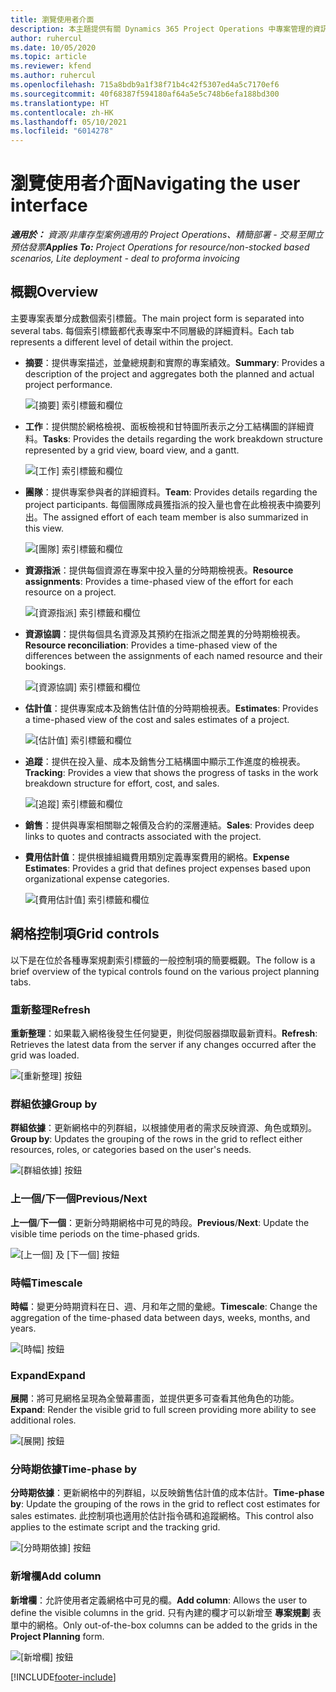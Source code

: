 ```yaml
---
title: 瀏覽使用者介面
description: 本主題提供有關 Dynamics 365 Project Operations 中專案管理的資訊。
author: ruhercul
ms.date: 10/05/2020
ms.topic: article
ms.reviewer: kfend
ms.author: ruhercul
ms.openlocfilehash: 715a8bdb9a1f38f71b4c42f5307ed4a5c7170ef6
ms.sourcegitcommit: 40f68387f594180af64a5e5c748b6efa188bd300
ms.translationtype: HT
ms.contentlocale: zh-HK
ms.lasthandoff: 05/10/2021
ms.locfileid: "6014278"
---
```

# <a name="navigating-the-user-interface"></a><span data-ttu-id="aef05-103">瀏覽使用者介面</span><span class="sxs-lookup"><span data-stu-id="aef05-103">Navigating the user interface</span></span>

<span data-ttu-id="aef05-104">_**適用於：** 資源/非庫存型案例適用的 Project Operations、精簡部署 - 交易至開立預估發票_</span><span class="sxs-lookup"><span data-stu-id="aef05-104">_**Applies To:** Project Operations for resource/non-stocked based scenarios, Lite deployment - deal to proforma invoicing_</span></span>

## <a name="overview"></a><span data-ttu-id="aef05-105">概觀</span><span class="sxs-lookup"><span data-stu-id="aef05-105">Overview</span></span>

<span data-ttu-id="aef05-106">主要專案表單分成數個索引標籤。</span><span class="sxs-lookup"><span data-stu-id="aef05-106">The main project form is separated into several tabs.</span></span> <span data-ttu-id="aef05-107">每個索引標籤都代表專案中不同層級的詳細資料。</span><span class="sxs-lookup"><span data-stu-id="aef05-107">Each tab represents a different level of detail within the project.</span></span>

- <span data-ttu-id="aef05-108">**摘要**：提供專案描述，並彙總規劃和實際的專案績效。</span><span class="sxs-lookup"><span data-stu-id="aef05-108">**Summary**: Provides a description of the project and aggregates both the planned and actual project performance.</span></span>

    ![[摘要] 索引標籤和欄位](media/navigation7.png)

- <span data-ttu-id="aef05-110">**工作**：提供關於網格檢視、面板檢視和甘特圖所表示之分工結構圖的詳細資料。</span><span class="sxs-lookup"><span data-stu-id="aef05-110">**Tasks**: Provides the details regarding the work breakdown structure represented by a grid view, board view, and a gantt.</span></span>

    ![[工作] 索引標籤和欄位](media/navigation8.png)

- <span data-ttu-id="aef05-112">**團隊**：提供專案參與者的詳細資料。</span><span class="sxs-lookup"><span data-stu-id="aef05-112">**Team**: Provides details regarding the project participants.</span></span> <span data-ttu-id="aef05-113">每個團隊成員獲指派的投入量也會在此檢視表中摘要列出。</span><span class="sxs-lookup"><span data-stu-id="aef05-113">The assigned effort of each team member is also summarized in this view.</span></span>

    ![[團隊] 索引標籤和欄位](media/navigation9.png)

- <span data-ttu-id="aef05-115">**資源指派**：提供每個資源在專案中投入量的分時期檢視表。</span><span class="sxs-lookup"><span data-stu-id="aef05-115">**Resource assignments**: Provides a time-phased view of the effort for each resource on a project.</span></span>

    ![[資源指派] 索引標籤和欄位](media/navigation10.png)

- <span data-ttu-id="aef05-117">**資源協調**：提供每個具名資源及其預約在指派之間差異的分時期檢視表。</span><span class="sxs-lookup"><span data-stu-id="aef05-117">**Resource reconciliation**: Provides a time-phased view of the differences between the assignments of each named resource and their bookings.</span></span>

    ![[資源協調] 索引標籤和欄位](media/navigation11.png)

- <span data-ttu-id="aef05-119">**估計值**：提供專案成本及銷售估計值的分時期檢視表。</span><span class="sxs-lookup"><span data-stu-id="aef05-119">**Estimates**: Provides a time-phased view of the cost and sales estimates of a project.</span></span>

    ![[估計值] 索引標籤和欄位](media/navigation12.png)

- <span data-ttu-id="aef05-121">**追蹤**：提供在投入量、成本及銷售分工結構圖中顯示工作進度的檢視表。</span><span class="sxs-lookup"><span data-stu-id="aef05-121">**Tracking**: Provides a view that shows the progress of tasks in the work breakdown structure for effort, cost, and sales.</span></span>

    ![[追蹤] 索引標籤和欄位](media/navigation13.png)

- <span data-ttu-id="aef05-123">**銷售**：提供與專案相關聯之報價及合約的深層連結。</span><span class="sxs-lookup"><span data-stu-id="aef05-123">**Sales**: Provides deep links to quotes and contracts associated with the project.</span></span>

- <span data-ttu-id="aef05-124">**費用估計值**：提供根據組織費用類別定義專案費用的網格。</span><span class="sxs-lookup"><span data-stu-id="aef05-124">**Expense Estimates**: Provides a grid that defines project expenses based upon organizational expense categories.</span></span>

    ![[費用估計值] 索引標籤和欄位](media/navigation14.png)

## <a name="grid-controls"></a><span data-ttu-id="aef05-126">網格控制項</span><span class="sxs-lookup"><span data-stu-id="aef05-126">Grid controls</span></span>

<span data-ttu-id="aef05-127">以下是在位於各種專案規劃索引標籤的一般控制項的簡要概觀。</span><span class="sxs-lookup"><span data-stu-id="aef05-127">The follow is a brief overview of the typical controls found on the various project planning tabs.</span></span>

### <a name="refresh"></a><span data-ttu-id="aef05-128">重新整理​</span><span class="sxs-lookup"><span data-stu-id="aef05-128">Refresh</span></span>

<span data-ttu-id="aef05-129">**重新整理**：如果載入網格後發生任何變更，則從伺服器擷取最新資料。</span><span class="sxs-lookup"><span data-stu-id="aef05-129">**Refresh**: Retrieves the latest data from the server if any changes occurred after the grid was loaded.</span></span>

![[重新整理] 按鈕](media/navigation7.png)

### <a name="group-by"></a><span data-ttu-id="aef05-131">群組依據</span><span class="sxs-lookup"><span data-stu-id="aef05-131">Group by</span></span>

<span data-ttu-id="aef05-132">**群組依據**：更新網格中的列群組，以根據使用者的需求反映資源、角色或類別。</span><span class="sxs-lookup"><span data-stu-id="aef05-132">**Group by**: Updates the grouping of the rows in the grid to reflect either resources, roles, or categories based on the user's needs.</span></span>

![[群組依據] 按鈕](media/navigation6.png)

### <a name="previousnext"></a><span data-ttu-id="aef05-134">上一個/下一個</span><span class="sxs-lookup"><span data-stu-id="aef05-134">Previous/Next</span></span>

<span data-ttu-id="aef05-135">**上一個**/**下一個**：更新分時期網格中可見的時段。</span><span class="sxs-lookup"><span data-stu-id="aef05-135">**Previous**/**Next**: Update the visible time periods on the time-phased grids.</span></span>

![[上一個] 及 [下一個] 按鈕](media/navigation2.png)

### <a name="timescale"></a><span data-ttu-id="aef05-137">時幅</span><span class="sxs-lookup"><span data-stu-id="aef05-137">Timescale</span></span>

<span data-ttu-id="aef05-138">**時幅**：變更分時期資料在日、週、月和年之間的彙總。</span><span class="sxs-lookup"><span data-stu-id="aef05-138">**Timescale**: Change the aggregation of the time-phased data between days, weeks, months, and years.</span></span>

![[時幅] 按鈕](media/navigation3.png)

### <a name="expand"></a><span data-ttu-id="aef05-140">Expand</span><span class="sxs-lookup"><span data-stu-id="aef05-140">Expand</span></span>

<span data-ttu-id="aef05-141">**展開**：將可見網格呈現為全螢幕畫面，並提供更多可查看其他角色的功能。</span><span class="sxs-lookup"><span data-stu-id="aef05-141">**Expand**: Render the visible grid to full screen providing more ability to see additional roles.</span></span>

![[展開] 按鈕](media/navigation4.png)

### <a name="time-phase-by"></a><span data-ttu-id="aef05-143">分時期依據</span><span class="sxs-lookup"><span data-stu-id="aef05-143">Time-phase by</span></span>

<span data-ttu-id="aef05-144">**分時期依據**：更新網格中的列群組，以反映銷售估計值的成本估計。</span><span class="sxs-lookup"><span data-stu-id="aef05-144">**Time-phase by**: Update the grouping of the rows in the grid to reflect cost estimates for sales estimates.</span></span> <span data-ttu-id="aef05-145">此控制項也適用於估計指令碼和追蹤網格。</span><span class="sxs-lookup"><span data-stu-id="aef05-145">This control also applies to the estimate script and the tracking grid.</span></span>

![[分時期依據] 按鈕](media/navigation0.png)

### <a name="add-column"></a><span data-ttu-id="aef05-147">新增欄</span><span class="sxs-lookup"><span data-stu-id="aef05-147">Add column</span></span>

<span data-ttu-id="aef05-148">**新增欄**：允許使用者定義網格中可見的欄。</span><span class="sxs-lookup"><span data-stu-id="aef05-148">**Add column**: Allows the user to define the visible columns in the grid.</span></span> <span data-ttu-id="aef05-149">只有內建的欄才可以新增至 **專案規劃** 表單中的網格。</span><span class="sxs-lookup"><span data-stu-id="aef05-149">Only out-of-the-box columns can be added to the grids in the **Project Planning** form.</span></span>

![[新增欄] 按鈕](media/navigation5.png)


[!INCLUDE[footer-include](../includes/footer-banner.md)]